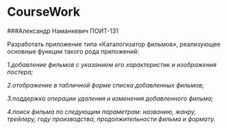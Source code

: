 CourseWork
==========
###Александр Наманкевич ПОИТ-131

Разработать приложение типа «Каталогизатор фильмов», реализующее основные функции такого рода приложений:

_1.добавление фильмов с указанием его характеристик и изображения постера;_

_2.отображение в табличной форме списка добавленных фильмов;_

_3.поддержка операции удаления и изменения добавленного фильма;_

_4.поиск фильма по следующим параметрам: названию, жанру, трейлеру, году производства, продолжительности фильма и формату._


